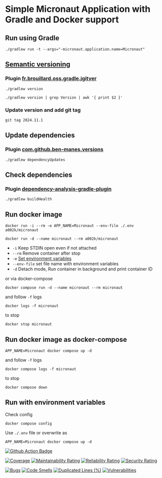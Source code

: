 # Simple Micronaut Application with Gradle and Docker support

## Run using Gradle

```shell
./gradlew run -t --args="-micronaut.application.name=Micronaut"
```

## [Semantic versioning](https://zoltanaltfatter.com/2020/04/10/semantic-versioning-with-jgitver/)

### Plugin [fr.brouillard.oss.gradle.jgitver](https://github.com/jgitver/gradle-jgitver-plugin)

```shell
./gradlew version
```

```shell
./gradlew version | grep Version | awk '{ print $2 }'
```

### Update version and add git tag

```shell
git tag 2024.11.1
```

## Update dependencies

### Plugin [com.github.ben-manes.versions](https://github.com/ben-manes/gradle-versions-plugin)

```shell
./gradlew dependencyUpdates
```

## Check dependencies

### Plugin [dependency-analysis-gradle-plugin](https://github.com/autonomousapps/dependency-analysis-gradle-plugin)

```shell
./gradlew buildHealth
```

## Run docker image

```shell
docker run -i --rm -e APP_NAME=Micronaut --env-file ./.env a002k/micronaut
```

```shell
docker run -d --name micronaut --rm a002k/micronaut
```

- ```-i``` Keep STDIN open even if not attached
- ```--rm``` Remove container after stop
- ```-e``` [Set environment variables](https://docs.docker.com/reference/cli/docker/container/run/#env)
- ```--env-file``` set file name with environment variables
- ```-d``` Detach mode, Run container in background and print container ID

or via docker-compose

```shell
docker compose run -d --name micronaut --rm micronaut
```

and follow ```-f``` logs

```shell
docker logs -f micronaut
```

to stop

```shell
docker stop micronaut
```

## Run docker image as docker-compose

```shell
APP_NAME=Micronaut docker compose up -d
```

and follow ```-f``` logs

```shell
docker compose logs -f micronaut
```

to stop

```shell
docker compose down
```

## Run with environment variables

Check config 

```shell
docker compose config
```

Use ```./.env``` file or overwrite as

```shell
APP_NAME=Micronaut docker compose up -d
```

[![Github Action Badge](https://github.com/ak-git/Micronaut/actions/workflows/actions.yml/badge.svg)](https://github.com/ak-git/Micronaut/actions/workflows/actions.yml/badge.svg)

[![Coverage](https://sonarcloud.io/api/project_badges/measure?project=ak-git_Micronaut&metric=coverage)](https://sonarcloud.io/summary/new_code?id=ak-git_Micronaut)
[![Maintainability Rating](https://sonarcloud.io/api/project_badges/measure?project=ak-git_Micronaut&metric=sqale_rating)](https://sonarcloud.io/summary/new_code?id=ak-git_Micronaut)
[![Reliability Rating](https://sonarcloud.io/api/project_badges/measure?project=ak-git_Micronaut&metric=reliability_rating)](https://sonarcloud.io/summary/new_code?id=ak-git_Micronaut)
[![Security Rating](https://sonarcloud.io/api/project_badges/measure?project=ak-git_Micronaut&metric=security_rating)](https://sonarcloud.io/summary/new_code?id=ak-git_Micronaut)

[![Bugs](https://sonarcloud.io/api/project_badges/measure?project=ak-git_Micronaut&metric=bugs)](https://sonarcloud.io/summary/new_code?id=ak-git_Micronaut)
[![Code Smells](https://sonarcloud.io/api/project_badges/measure?project=ak-git_Micronaut&metric=code_smells)](https://sonarcloud.io/summary/new_code?id=ak-git_Micronaut)
[![Duplicated Lines (%)](https://sonarcloud.io/api/project_badges/measure?project=ak-git_Micronaut&metric=duplicated_lines_density)](https://sonarcloud.io/summary/new_code?id=ak-git_Micronaut)
[![Vulnerabilities](https://sonarcloud.io/api/project_badges/measure?project=ak-git_Micronaut&metric=vulnerabilities)](https://sonarcloud.io/summary/new_code?id=ak-git_Micronaut)